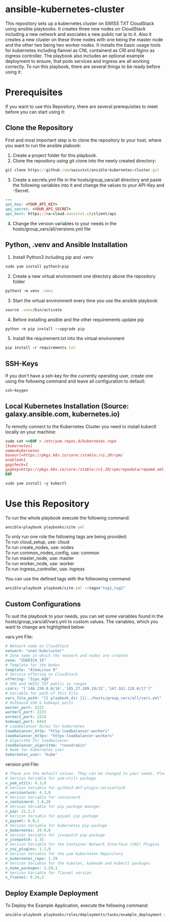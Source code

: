 # ansible-kubernetes-cluster
This repository sets up a kubernetes cluster on SWISS TXT CloudStack using ansible playbooks. It creates three new nodes on CloudStack including a new network and asociates a new public nat ip to it. Also it creates a new cluster on these three nodes with one being the master node and the other two being two worker nodes. It installs the basic usage tools for kubernetes including flannel as CNI, containerd as CRI and Nginx as ingress controller. The playbook also includes an optional example deployment to ensure, that pods services and ingress are all working correctly. To run this playbook, there are several things to be ready before using it:

# Prerequisites
If you want to use this Repository, there are several prerequisites to meet before you can start using it:

## Clone the Repository
First and most important step is to clone the repository to your host, where you want to run the ansible plabook:
1. Create a project folder for this playbook.
2. Clone the repository using git clone into the newly created directory:
```ruby
git clone https://github.com/swisstxt/ansible-kubernetes-cluster.git
```
3. Create a secrets.yml file in the hosts/group_vars/all directory and paste the following variables into it and change the values to your API-Key and -Secret.
```ruby
---
api_key: <YOUR_API_KEY>
api_secret: <YOUR_API_SECRET>
api_host: https://ma-cloud.swisstxt.ch/client/api
```
4. Change the version variables to your needs in the hosts/group_vars/all/versions.yml file

## Python, .venv and Ansible Installation
1. Install Python3 including pip and .venv
```ruby
sudo yum install python3-pip
```
2. Create a new virtual environment one directory above the repository folder
```ruby
python3 -m venv .venv
```
3. Start the virtual environment every time you use the ansible playbook
```ruby
source .venv/bin/activate
```
4. Before installing ansible and the other requirements update pip
```ruby
python -m pip install --upgrade pip
```
5. Install the requirement.txt into the virtual environment
```ruby
pip install -r requirements.txt
```

## SSH-Keys
If you don't have a ssh-key for the currently operating user, create one using the following command and leave all configuration to default:
```ruby
ssh-keygen
```

## Local Kubernetes Installation (Source: galaxy.ansible.com, kubernetes.io)

To remotly connect to the Kubernetes Cluster you need to install kubectl locally on your machine:

```ruby
sudo cat <<EOF > /etc/yum.repos.d/kubernetes.repo
[kubernetes]
name=Kubernetes
baseurl=https://pkgs.k8s.io/core:/stable:/v1.29/rpm/
enabled=1
gpgcheck=1
gpgkey=https://pkgs.k8s.io/core:/stable:/v1.29/rpm/repodata/repomd.xml.key
EOF
```
```ruby
sudo yum install -y kubectl
```

# Use this Repository
To run the whole playbook execute the following command:
```ruby
ansible-playbook playbooks/site.yml
```

To only run one role the following tags are being provided:  
To run cloud_setup, use: cloud  
To run create_nodes, use: nodes  
To run common_nodes_config, use: common  
To run master_node, use: master  
To run worker_node, use: worker  
To run ingress_controller, use: ingress

You can use the defined tags with the follwowing command:
```ruby
ansible-playbook playbook/site.yml --tags="tag1,tag2"
```

## Custom Configurations
To suit the playbook to your needs, you can set some variables found in the hosts/group_vars/all/vars.yml to custom values. The variables, which you want to change are highlighted below:

vars.yml File:
```ruby
# Network name on CloudStack
network: "vnet-kubcluster"
# Zone name in which the network and nodes are created    
zone: "ZUERICH_IX"
# Template for the Nodes            
template: "AlmaLinux 9"
# Service offering on CloudStack       
offering: "2cpu_4gb"
# SRG and SWISS TXT public ip ranges          
cidrs: "['146.159.0.0/16','185.27.109.19/32','147.161.128.0/17']"
# Variable for path of this File                     
vars_file_path: "{{ playbook_dir }}/../hosts/group_vars/all/vars.yml"
# Outbound SSH & kubeapi ports
master_port: 2222             
worker1_port: 2223
worker2_port: 2224
kubeapi_port: 6443
# Loadbalancer Rules for kubernetes
loadbalancer_http: "http-loadbalancer-workers"
loadbalancer_https: "https-loadbalancer-workers"
# Algorithm for loadbalancer
loadbalancer_algorithm: "roundrobin"
# Name for kubernetes user
kubernetes_user: "kube"
```

version.yml File:
```ruby
# These are the default values. They can be changed to your needs. Please make sure that all Versions you put in are compatible with each other.
# Version Variable for yum-utils package
v_yum_utils: 4.3.0
# Version Variable for python3-dnf-plugin-versionlock
v_versionlock: 4.3.0
# Version Variable for containerd
v_containerd: 1.6.28
# Version Variable for pip package manager
v_pip: 21.2.3
# Version Variable for pyyaml pip package
v_pyyaml: 6.0.1
# Version Variable for kubernetes pip package
v_kubernetes: 29.0.0
# Version Variable for jsonpatch pip package
v_jsonpatch: 1.33
# Version Variable for the Container Network Interface (CNI) Plugins
v_cni_plugins: 1.2.0
# Version Variable for the yum kubernetes Repository
v_kubernetes_repo: 1.29
# Version Variable for the kubelet, kubeadm and kubectl packages
v_kube_packages: 1.29.1
# Version Variable for flannel version
v_flannel: 0.24.3
```

## Deploy Example Deployment

To Deploy the Example Application, execute the following command:
```ruby
ansible-playbook playbooks/roles/deployments/tasks/example_deployment.yml
```
